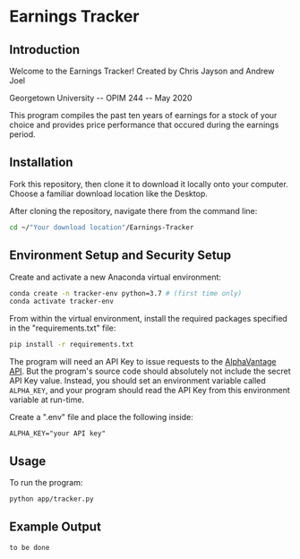 # Earnings Tracker

## Introduction

Welcome to the Earnings Tracker! 
Created by Chris Jayson and Andrew Joel

Georgetown University -- OPIM 244 -- May 2020

This program compiles the past ten years of earnings for a stock of your choice and provides price performance that occured during the earnings period. 

## Installation 
Fork this repository, then clone it to download it locally onto your computer.
Choose a familiar download location like the Desktop.

After cloning the repository, navigate there from the command line:

```sh
cd ~/"Your download location"/Earnings-Tracker
```
## Environment Setup and Security Setup

Create and activate a new Anaconda virtual environment:
```sh
conda create -n tracker-env python=3.7 # (first time only)
conda activate tracker-env
```
From within the virtual environment, install the required packages specified in the "requirements.txt" file:

```sh
pip install -r requirements.txt
```
The program will need an API Key to issue requests to the [AlphaVantage API](https://www.alphavantage.co). But the program's source code should absolutely not include the secret API Key value. Instead, you should set an environment variable called `ALPHA_KEY`, and your program should read the API Key from this environment variable at run-time.

Create a ".env" file and place the following inside:

```
ALPHA_KEY="your API key"
```
## Usage 
To run the program:

```sh
python app/tracker.py
```

## Example Output
```sh
to be done
```

